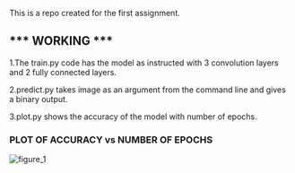 This is a repo created for the first assignment. 

## *** WORKING ***
1.The train.py code has the model as instructed with 3 convolution layers and 2 fully connected layers.

2.predict.py takes image as an argument from the command line and gives a binary output.

3.plot.py shows the accuracy of the model with number of epochs.

### PLOT OF ACCURACY vs NUMBER OF EPOCHS

![figure_1](https://user-images.githubusercontent.com/20042508/38755578-ed82fd44-3f83-11e8-8cf7-ac9b4e38c600.png)
